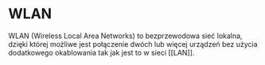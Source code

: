 # WLAN
WLAN (Wireless Local Area Networks) to bezprzewodowa sieć lokalna, dzięki której możliwe jest połączenie dwóch lub więcej urządzeń bez użycia dodatkowego okablowania tak jak jest to w sieci [[LAN]].
